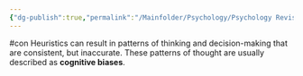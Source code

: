 ```yaml
---
{"dg-publish":true,"permalink":"/Mainfolder/Psychology/Psychology Revision/Concepts/Cognitive Bias/"}
---
```


#con 
Heuristics can result in patterns of thinking and decision-making that are consistent, but inaccurate. These patterns of thought are usually described as **cognitive biases**.